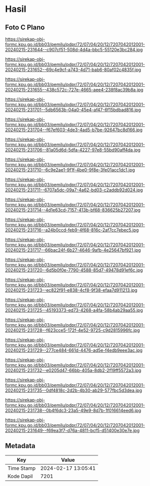 # Hasil

## Foto C Plano

https://sirekap-obj-formc.kpu.go.id/bb03/pemilu/pdpr/72/07/04/20/12/7207042012001-20240215-231644--c907cf51-508d-4d4a-bbc5-55120e3bc284.jpg

https://sirekap-obj-formc.kpu.go.id/bb03/pemilu/pdpr/72/07/04/20/12/7207042012001-20240215-231652--69c4e9cf-a743-4d71-bab6-80af02c4835f.jpg

https://sirekap-obj-formc.kpu.go.id/bb03/pemilu/pdpr/72/07/04/20/12/7207042012001-20240215-231655--438c572c-727e-4665-aee4-238f8ac39b8a.jpg

https://sirekap-obj-formc.kpu.go.id/bb03/pemilu/pdpr/72/07/04/20/12/7207042012001-20240215-231701--5db6563b-04a0-45e4-af47-6f15bdbad816.jpg

https://sirekap-obj-formc.kpu.go.id/bb03/pemilu/pdpr/72/07/04/20/12/7207042012001-20240215-231704--f67ef603-4de3-4ad5-b7be-92647bc8d166.jpg

https://sirekap-obj-formc.kpu.go.id/bb03/pemilu/pdpr/72/07/04/20/12/7207042012001-20240215-231706--81a05d6d-5dfa-4227-97e8-55bd90aff4da.jpg

https://sirekap-obj-formc.kpu.go.id/bb03/pemilu/pdpr/72/07/04/20/12/7207042012001-20240215-231710--6c9e2ae1-9f1f-4be0-9f8e-3fe01acc1dc1.jpg

https://sirekap-obj-formc.kpu.go.id/bb03/pemilu/pdpr/72/07/04/20/12/7207042012001-20240215-231711--6707a5dc-09a7-4a62-bd03-c2addb92d024.jpg

https://sirekap-obj-formc.kpu.go.id/bb03/pemilu/pdpr/72/07/04/20/12/7207042012001-20240215-231714--4d1e63cd-7157-413b-bf68-836625b27207.jpg

https://sirekap-obj-formc.kpu.go.id/bb03/pemilu/pdpr/72/07/04/20/12/7207042012001-20240215-231716--a24b0ccd-feb9-4f68-816c-2af7cc7ebec5.jpg

https://sirekap-obj-formc.kpu.go.id/bb03/pemilu/pdpr/72/07/04/20/12/7207042012001-20240215-231717--66bac24f-6b27-4646-9afb-4e25647bf921.jpg

https://sirekap-obj-formc.kpu.go.id/bb03/pemilu/pdpr/72/07/04/20/12/7207042012001-20240215-231720--6d5b0f0e-7790-4588-85d7-49478d91ef6c.jpg

https://sirekap-obj-formc.kpu.go.id/bb03/pemilu/pdpr/72/07/04/20/12/7207042012001-20240215-231723--ec822f91-e838-4cf8-9f38-efaa7d911213.jpg

https://sirekap-obj-formc.kpu.go.id/bb03/pemilu/pdpr/72/07/04/20/12/7207042012001-20240215-231725--45193373-ed73-4268-a4fa-58b4ab29aa55.jpg

https://sirekap-obj-formc.kpu.go.id/bb03/pemilu/pdpr/72/07/04/20/12/7207042012001-20240215-231728--f623cce5-172f-4e52-9725-c9d2815996fc.jpg

https://sirekap-obj-formc.kpu.go.id/bb03/pemilu/pdpr/72/07/04/20/12/7207042012001-20240215-231729--277ce484-661d-4476-ad5e-f4edb9eee3ac.jpg

https://sirekap-obj-formc.kpu.go.id/bb03/pemilu/pdpr/72/07/04/20/12/7207042012001-20240215-231732--e0205d47-66bb-405a-8db2-2f19ff5572a3.jpg

https://sirekap-obj-formc.kpu.go.id/bb03/pemilu/pdpr/72/07/04/20/12/7207042012001-20240215-231735--0df4818c-2d2b-4b30-ab29-577fbc5d3dea.jpg

https://sirekap-obj-formc.kpu.go.id/bb03/pemilu/pdpr/72/07/04/20/12/7207042012001-20240215-231738--0b4f6dc3-23a5-49e9-8d7b-1f016614eed6.jpg

https://sirekap-obj-formc.kpu.go.id/bb03/pemilu/pdpr/72/07/04/20/12/7207042012001-20240215-231649--f69ea3f7-d76a-4811-bcf5-d51400e30e7e.jpg


## Metadata

| Key        | Value               |
| ---------- | ------------------- |
| Time Stamp | 2024-02-17 13:05:41 |
| Kode Dapil | 7201                |



